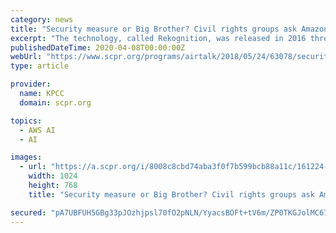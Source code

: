 ```yaml
---
category: news
title: "Security measure or Big Brother? Civil rights groups ask Amazon to stop selling its facial recognition system to law enforcement"
excerpt: "The technology, called Rekognition, was released in 2016 through Amazon’s cloud computing division. For a low price, it helps users identify people, objects, scenes and activities in videos or ..."
publishedDateTime: 2020-04-08T00:00:00Z
webUrl: "https://www.scpr.org/programs/airtalk/2018/05/24/63078/security-measure-or-big-brother-civil-rights-group/"
type: article

provider:
  name: KPCC
  domain: scpr.org

topics:
  - AWS AI
  - AI

images:
  - url: "https://a.scpr.org/i/8008c8cbd74aba3f0f7b599bcb88a11c/161224-full.jpg"
    width: 1024
    height: 768
    title: "Security measure or Big Brother? Civil rights groups ask Amazon to stop selling its facial recognition system to law enforcement"

secured: "pA7UBFUH5GBg33pJOzhjpsl70fO2pNLN/YyacsBOFt+tV6m/ZP0TKGJolMC67+l/xHCBjSbf3fQh/CvqV5m1Z5CM0D6k1Lkqn+vJinQSpIAYZw/WMadxQlZxXRKxK4gN3Kqc5mIsNIh9N5v/f5DaVoH46KVci6l0vdLNRaxO17lFhcTUjzrKDt2JXrXSKscpF5blKAHG8YwB6J7hnIn0ZpPvNKvZldPONqh8/pFrXhoOiYMXNhSXm+x5IqdDBtT156t/3zL5N9/QSn4f8TOkQQ482IbHTPNvi9XCqtzJMByoZ8jAnTqp2X1soVVVnmC+;lHQSeipkwC+ctlbsILbSlg=="
---
```


